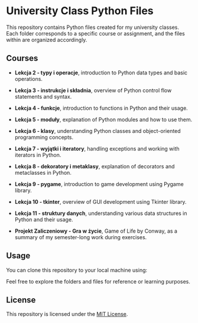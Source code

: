 # University Class Python Files

This repository contains Python files created for my university classes. 
Each folder corresponds to a specific course or assignment, and the files within are organized accordingly.

## Courses

- **Lekcja 2 - typy i operacje**, introduction to Python data types and basic operations.

- **Lekcja 3 - instrukcje i składnia**, overview of Python control flow statements and syntax.

- **Lekcja 4 - funkcje**, introduction to functions in Python and their usage.

- **Lekcja 5 - moduły**, explanation of Python modules and how to use them.

- **Lekcja 6 - klasy**, understanding Python classes and object-oriented programming concepts.

- **Lekcja 7 - wyjątki i iteratory**, handling exceptions and working with iterators in Python.

- **Lekcja 8 - dekoratory i metaklasy**, explanation of decorators and metaclasses in Python.

- **Lekcja 9 - pygame**, introduction to game development using Pygame library.

- **Lekcja 10 - tkinter**, overview of GUI development using Tkinter library.

- **Lekcja 11 - struktury danych**, understanding various data structures in Python and their usage.

- **Projekt Zaliczeniowy - Gra w życie**, Game of Life by Conway, as a summary of my semester-long work during exercises.

## Usage
You can clone this repository to your local machine using:

Feel free to explore the folders and files for reference or learning purposes.

## License
This repository is licensed under the [MIT License](LICENSE).
